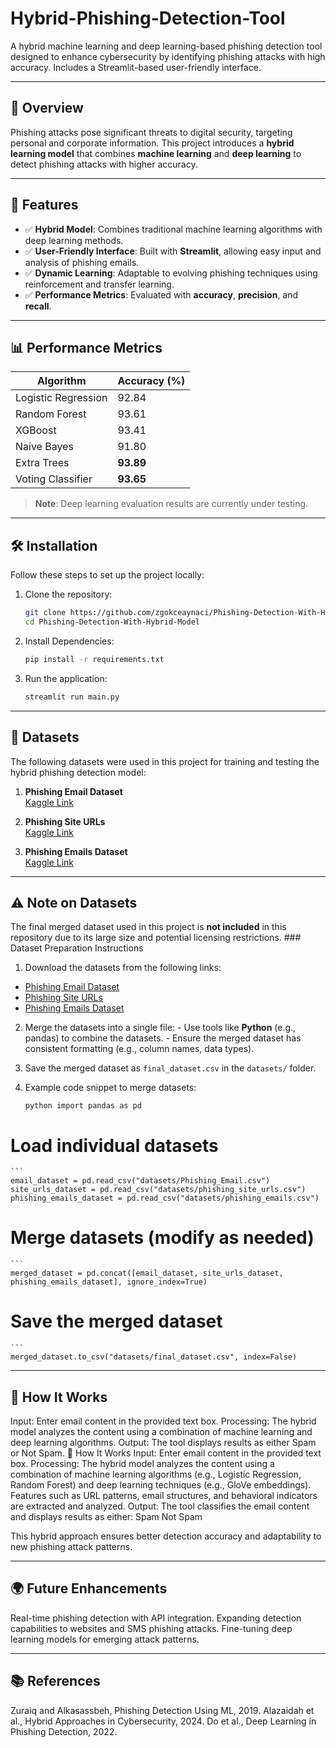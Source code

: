 # Hybrid-Phishing-Detection-Tool

A hybrid machine learning and deep learning-based phishing detection tool designed to enhance cybersecurity by identifying phishing attacks with high accuracy. Includes a Streamlit-based user-friendly interface.

---

## 🌟 Overview

Phishing attacks pose significant threats to digital security, targeting personal and corporate information. This project introduces a **hybrid learning model** that combines **machine learning** and **deep learning** to detect phishing attacks with higher accuracy.

---

## 🚀 Features

- ✅ **Hybrid Model**: Combines traditional machine learning algorithms with deep learning methods.
- ✅ **User-Friendly Interface**: Built with **Streamlit**, allowing easy input and analysis of phishing emails.
- ✅ **Dynamic Learning**: Adaptable to evolving phishing techniques using reinforcement and transfer learning.
- ✅ **Performance Metrics**: Evaluated with **accuracy**, **precision**, and **recall**.

---

## 📊 Performance Metrics

| **Algorithm**          | **Accuracy (%)** |
|-------------------------|------------------|
| Logistic Regression     | 92.84           |
| Random Forest           | 93.61           |
| XGBoost                 | 93.41           |
| Naive Bayes             | 91.80           |
| Extra Trees             | **93.89**       |
| Voting Classifier       | **93.65**       |

> **Note**: Deep learning evaluation results are currently under testing.

---

## 🛠️ Installation

Follow these steps to set up the project locally:

1. Clone the repository:
   ```bash
   git clone https://github.com/zgokceaynaci/Phishing-Detection-With-Hybrid-Model.git
   cd Phishing-Detection-With-Hybrid-Model

2. Install Dependencies:
   ```bash
   pip install -r requirements.txt

4. Run the application:
   ```bash
   streamlit run main.py
   
---

## 📂 Datasets

The following datasets were used in this project for training and testing the hybrid phishing detection model:

1. **Phishing Email Dataset**  
   [Kaggle Link](https://www.kaggle.com/datasets/naserabdullahalam/phishing-email-dataset)

2. **Phishing Site URLs**  
   [Kaggle Link](https://www.kaggle.com/datasets/taruntiwarihp/phishing-site-urls)

3. **Phishing Emails Dataset**  
   [Kaggle Link](https://www.kaggle.com/datasets/subhajournal/phishingemails)

---

## ⚠️ Note on Datasets 

The final merged dataset used in this project is **not included** in this repository due to its large size and potential licensing restrictions. ### Dataset Preparation Instructions
1. Download the datasets from the following links: 

- [Phishing Email Dataset](https://www.kaggle.com/datasets/naserabdullahalam/phishing-email-dataset) 
- [Phishing Site URLs](https://www.kaggle.com/datasets/taruntiwarihp/phishing-site-urls) 
- [Phishing Emails Dataset](https://www.kaggle.com/datasets/subhajournal/phishingemails) 

2. Merge the datasets into a single file: - Use tools like **Python** (e.g., pandas) to combine the datasets. - Ensure the merged dataset has consistent formatting (e.g., column names, data types). 

3. Save the merged dataset as `final_dataset.csv` in the `datasets/` folder.

 4. Example code snippet to merge datasets: 
    ```
    python import pandas as pd 

# Load individual datasets 
    ```
    email_dataset = pd.read_csv("datasets/Phishing_Email.csv") 
    site_urls_dataset = pd.read_csv("datasets/phishing_site_urls.csv") 
    phishing_emails_dataset = pd.read_csv("datasets/phishing_emails.csv") 

# Merge datasets (modify as needed) 
    ```
    merged_dataset = pd.concat([email_dataset, site_urls_dataset, phishing_emails_dataset], ignore_index=True) 

# Save the merged dataset 
    ```
    merged_dataset.to_csv("datasets/final_dataset.csv", index=False)

   
---

## 🎯 How It Works
Input: Enter email content in the provided text box.
Processing: The hybrid model analyzes the content using a combination of machine learning and deep learning algorithms.
Output: The tool displays results as either Spam or Not Spam.
🎯 How It Works
Input: Enter email content in the provided text box.
Processing: The hybrid model analyzes the content using a combination of machine learning algorithms (e.g., Logistic Regression, Random Forest) and deep learning techniques (e.g., GloVe embeddings).
Features such as URL patterns, email structures, and behavioral indicators are extracted and analyzed.
Output: The tool classifies the email content and displays results as either:
Spam
Not Spam

This hybrid approach ensures better detection accuracy and adaptability to new phishing attack patterns.

---

## 🌍 Future Enhancements
Real-time phishing detection with API integration.
Expanding detection capabilities to websites and SMS phishing attacks.
Fine-tuning deep learning models for emerging attack patterns.

---

## 📚 References
Zuraiq and Alkasassbeh, Phishing Detection Using ML, 2019.
Alazaidah et al., Hybrid Approaches in Cybersecurity, 2024.
Do et al., Deep Learning in Phishing Detection, 2022.

